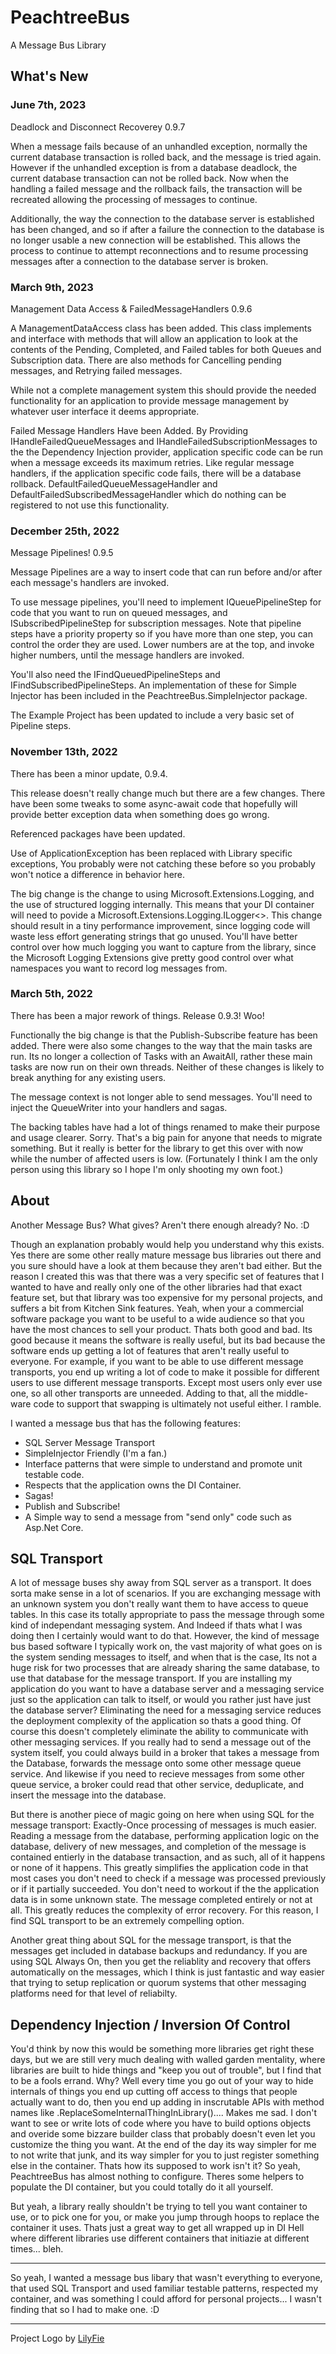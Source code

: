 # PeachtreeBus
A Message Bus Library

## What's New

### June 7th, 2023

Deadlock and Disconnect Recoverey 0.9.7

When a message fails because of an unhandled exception, normally the current database transaction is rolled back, and the message is tried again. However if the unhandled exception is from a database deadlock, the current database transaction can not be rolled back. Now when the handling a failed message and the rollback fails, the transaction will be recreated allowing the processing of messages to continue.

Additionally, the way the connection to the database server is established has been changed, and so if after a failure the connection to the database is no longer usable a new connection will be established. This allows the process to continue to attempt reconnections and to resume processing messages after a connection to the database server is broken.

### March 9th, 2023

Management Data Access & FailedMessageHandlers 0.9.6

A ManagementDataAccess class has been added. This class implements and interface with methods that will allow an application to look at the contents of the Pending, Completed, and Failed tables for both Queues and Subscription data. There are also methods for Cancelling pending messages, and Retrying failed messages.

While not a complete management system this should provide the needed functionality for an application to provide message management by whatever user interface it deems appropriate.

Failed Message Handlers Have been Added. By Providing IHandleFailedQueueMessages and IHandleFailedSubscriptionMessages to the the Dependency Injection provider, application specific code can be run when a message exceeds its maximum retries. Like regular message handlers, if the application specific code fails, there will be a database rollback. DefaultFailedQueueMessageHandler and DefaultFailedSubscribedMessageHandler which do nothing can be registered to not use this functionality.

### December 25th, 2022

Message Pipelines! 0.9.5

Message Pipelines are a way to insert code that can run before and/or after each message's handlers are invoked. 

To use message pipelines, you'll need to implement IQueuePipelineStep for code that you want to run on queued messages, and ISubscribedPipelineStep for subscription messages. Note that pipeline steps have a priority property so if you have more than one step, you can control the order they are used. Lower numbers are at the top, and invoke higher numbers, until the message handlers are invoked.

You'll also need the IFindQueuedPipelineSteps and IFindSubscribedPipelineSteps. An implementation of these for Simple Injector has been included in the PeachtreeBus.SimpleInjector package. 

The Example Project has been updated to include a very basic set of Pipeline steps.

### November 13th, 2022

There has been a minor update, 0.9.4.

This release doesn't really change much but there are a few changes. There have been some tweaks to some async-await code that hopefully will provide better exception data when something does go wrong.

Referenced packages have been updated.

Use of ApplicationException has been replaced with Library specific exceptions, You probably were not catching these before so you probably won't notice a difference in behavior here.

The big change is the change to using Microsoft.Extensions.Logging, and the use of structured logging internally. This means that your DI container will need to povide a Microsoft.Extensions.Logging.ILogger<>. This change should result in a tiny performance improvement, since logging code will waste less effort generating strings that go unused. You'll have better control over how much logging you want to capture from the library, since the Microsoft Logging Extensions give pretty good control over what namespaces you want to record log messages from.

### March 5th, 2022

There has been a major rework of things. Release 0.9.3! Woo!

Functionally the big change is that the Publish-Subscribe feature has been added. There were also some changes to the way that the main tasks are run. Its no longer a collection of Tasks with an AwaitAll, rather these main tasks are now run on their own threads. Neither of these changes is likely to break anything for any existing users.

The message context is not longer able to send messages. You'll need to inject the QueueWriter into your handlers and sagas.

The backing tables have had a lot of things renamed to make their purpose and usage clearer. Sorry. That's a big pain for anyone that needs to migrate something. But it really is better for the library to get this over with now while the number of affected users is low. (Fortunately  I think I am the only person using this library so I hope I'm only shooting my own foot.)

## About

Another Message Bus? What gives? Aren't there enough already? No. :D

Though an explanation probably would help you understand why this exists. Yes there are some other really mature message bus libraries out there and you sure should have a look at them because they aren't bad either. But the reason I created this was that there was a very specific set of features that I wanted to have and really only one of the other libraries had that exact feature set, but that library was too expensive for my personal projects, and suffers a bit from Kitchen Sink features. Yeah, when your a commercial software package you want to be useful to a wide audience so that you have the most chances to sell your product. Thats both good and bad. Its good because it means the software is really useful, but its bad because the software ends up getting a lot of features that aren't really useful to everyone. For example, if you want to be able to use different message transports, you end up writing a lot of code to make it possible for different users to use different message transports. Except most users only ever use one, so all other transports are unneeded. Adding to that, all the middle-ware code to support that swapping is ultimately not useful either. I ramble.

I wanted a message bus that has the following features:
* SQL Server Message Transport
* SimpleInjector Friendly (I'm a fan.)
* Interface patterns that were simple to understand and promote unit testable code.
* Respects that the application owns the DI Container.
* Sagas!
* Publish and Subscribe!
* A Simple way to send a message from "send only" code such as Asp.Net Core.

## SQL Transport
A lot of message buses shy away from SQL server as a transport. It does sorta make sense in a lot of scenarios. If you are exchanging message with an unknown system you don't really want them to have access to queue tables. In this case its totally appropriate to pass the message through some kind of independant messaging system. And Indeed if thats what I was doing then I certainly would want to do that. However, the kind of message bus based software I typically work on, the vast majority of what goes on is the system sending messages to itself, and when that is the case, Its not a huge risk for two processes that are already sharing the same database, to use that database for the message transport. If you are installing my application do you want to have a database server and a messaging service just so the application can talk to itself, or would you rather just have just the database server? Eliminating the need for a messaging service reduces the deployment complexity of the application so thats a good thing. Of course this doesn't completely eliminate the ability to communicate with other messaging services. If you really had to send a message out of the system itself, you could always build in a broker that takes a message from the Database, forwards the message onto some other message queue service. And likewise if you need to recieve messages from some other queue service, a broker could read that other service, deduplicate, and insert the message into the database. 

But there is another piece of magic going on here when using SQL for the message transport: Exactly-Once processing of messages is much easier. Reading a message from the database, performing application logic on the database, delivery of new messages, and completion of the message is contained entierly in the database transaction, and as such, all of it happens or none of it happens. This greatly simplifies the application code in that most cases you don't need to check if a message was processed previously or if it partially succeeded. You don't need to workout if the the application data is in some unknown state. The message completed entirely or not at all. This greatly reduces the complexity of error recovery. For this reason, I find SQL transport to be an extremely compelling option.

Another great thing about SQL for the message transport, is that the messages get included in database backups and redundancy. If you are using SQL Always On, then you get the reliablity and recovery that offers automatically on the messages, which I think is just fantastic and way easier that trying to setup replication or quorum systems that other messaging platforms need for that level of reliabilty.

## Dependency Injection / Inversion Of Control
You'd think by now this would be something more libraries get right these days, but we are still very much dealing with walled garden mentality, where libraries are built to hide things and "keep you out of trouble", but I find that to be a fools errand. Why? Well every time you go out of your way to hide internals of things you end up cutting off access to things that people actually want to do, then you end up adding in inscrutable APIs with method names like .ReplaceSomeInternalThingInLibrary().... Makes me sad. I don't want to see or write lots of code where you have to build options objects and overide some bizzare builder class that probably doesn't even let you customize the thing you want. At the end of the day its way simpler for me to not write that junk, and its way simpler for you to just register something else in the container. Thats how its supposed to work isn't it? So yeah, PeachtreeBus has almost nothing to configure. Theres some helpers to populate the DI container, but you could totally do it all yourself. 

But yeah, a library really shouldn't be trying to tell you want container to use, or to pick one for you, or make you jump through hoops to replace the container it uses. Thats just a great way to get all wrapped up in DI Hell where different libraries use different containers that initiazie at different times... bleh.

***

So yeah, I wanted a message bus libary that wasn't everything to everyone, that used SQL Transport and used familiar testable patterns, respected my container, and was something I could afford for personal projects... I wasn't finding that so I had to make one. :D

***

Project Logo by [LilyFie](https://lilyfie.com/)
